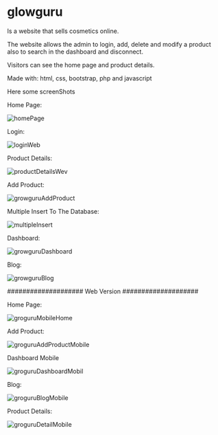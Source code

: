 # glowguru

Is a website that sells cosmetics online.

The website allows the admin to login, add, delete and modify a product also to search in the dashboard and disconnect.

Visitors can see the home page and product details.

Made with: html, css, bootstrap, php and javascript


Here some screenShots

Home Page:

![homePage](https://user-images.githubusercontent.com/112892620/213875516-42a75568-dc9f-41e9-9f0b-8b1576e73132.png)

Login:

![loginWeb](https://user-images.githubusercontent.com/112892620/213875707-4a09e2cb-15d8-4718-97b8-0f72f4e7a3e5.png)


Product Details:

![productDetailsWev](https://user-images.githubusercontent.com/112892620/213875812-9a2e3f9a-c980-4317-86be-1e7161b75bb1.png)

Add Product:

![growguruAddProduct](https://user-images.githubusercontent.com/112892620/213887283-a559229c-8438-480b-9847-27056ca7c551.png)


Multiple Insert To The Database:


![multipleInsert](https://user-images.githubusercontent.com/112892620/213887343-1a9be157-4840-46cd-b4ee-1b2bef19a666.png)


Dashboard:

![growguruDashboard](https://user-images.githubusercontent.com/112892620/213888067-d0d79e22-d079-456f-adca-82624ddd1bd0.png)

Blog:

![growguruBlog](https://user-images.githubusercontent.com/112892620/213888152-fe4d5cf8-058f-4c73-ac40-e59850f4a87f.png)



#################### Web Version ####################

Home Page:

![groguruMobileHome](https://user-images.githubusercontent.com/112892620/213888626-20250ae6-0e7b-4b85-b9fa-c4f428514d8d.png)


Add Product:

![groguruAddProductMobile](https://user-images.githubusercontent.com/112892620/213889317-1f00e728-54b2-4887-9b7c-7ee8d0ebdbf2.png)

Dashboard Mobile

![groguruDashboardMobil](https://user-images.githubusercontent.com/112892620/213889431-71c38bab-0484-4229-ac63-7938353cda0e.png)

Blog:

![groguruBlogMobile](https://user-images.githubusercontent.com/112892620/213889588-910c19c1-08e0-4594-99bb-21893a1b0d34.png)

Product Details:

![groguruDetailMobile](https://user-images.githubusercontent.com/112892620/213889802-2a4cef26-6215-4877-954d-f7e8e3c6bce5.png)
